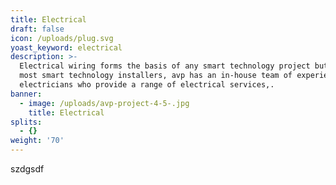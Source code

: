 ```yaml
---
title: Electrical
draft: false
icon: /uploads/plug.svg
yoast_keyword: electrical
description: >-
  Electrical wiring forms the basis of any smart technology project but unlike
  most smart technology installers, avp has an in-house team of experienced
  electricians who provide a range of electrical services,.
banner:
  - image: /uploads/avp-project-4-5-.jpg
    title: Electrical
splits:
  - {}
weight: '70'
---
```

szdgsdf
